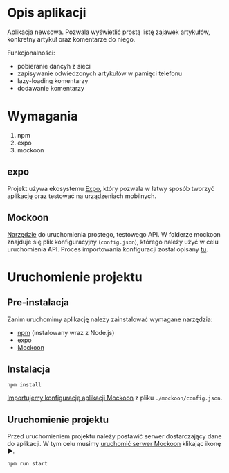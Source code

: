 # Opis aplikacji

Aplikacja newsowa. Pozwala wyświetlić prostą listę zajawek artykułów, konkretny artykuł oraz komentarze do niego.

Funkcjonalności:
- pobieranie dancyh z sieci
- zapisywanie odwiedzonych artykułów w pamięci telefonu
- lazy-loading komentarzy
- dodawanie komentarzy

# Wymagania
1. npm
2. expo
3. mockoon

## expo

Projekt używa ekosystemu [Expo](https://expo.io/), który pozwala w łatwy sposób tworzyć aplikację oraz testować na urządzeniach mobilnych.

## Mockoon

[Narzędzie](https://mockoon.com/) do uruchomienia prostego, testowego API. W folderze mockoon znajduje się plik konfiguracyjny (`config.json`), którego należy użyć w celu uruchomienia API. Proces importowania konfiguracji został opisany [tu](https://mockoon.com/docs/latest/mockoon-data-files/import-export-openapi-format/).

# Uruchomienie projektu

## Pre-instalacja

Zanim uruchomimy aplikację należy zainstalować wymagane narzędzia:
* [npm](https://nodejs.org/en/download/) (instalowany wraz z Node.js)
* [expo](https://docs.expo.dev/get-started/installation/)
* [Mockoon](https://mockoon.com/download/)

## Instalacja

`npm install`

[Importujemy konfigurację aplikacji Mockoon](https://mockoon.com/docs/latest/mockoon-data-files/import-export-openapi-format/) z pliku `./mockoon/config.json`.

## Uruchomienie projektu

Przed uruchomieniem projektu należy postawić serwer dostarczający dane do aplikacji. W tym celu musimy [uruchomić serwer Mockoon](https://mockoon.com/docs/latest/gui-cheat-sheet/) klikając ikonę ▶️.

`npm run start`


